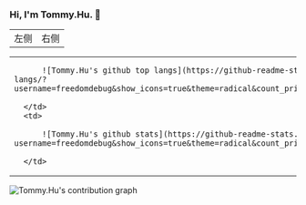 ### Hi, I'm Tommy.Hu. 👋

<html>
    <table style="margin-left: auto; margin-right: auto;">
        <tr>
            <td>
                <!--左侧内容-->
                左侧
            </td>
            <td>
                <!--右侧内容-->
                右侧
            </td>
        </tr>
    </table>
</html>


<html>
<table style="margin-left: auto; margin-right: auto;">
  <tr>
      <td>
        
          ![Tommy.Hu's github top langs](https://github-readme-stats.vercel.app/api/top-langs/?username=freedomdebug&show_icons=true&theme=radical&count_private=true&show_icons=true)
        
      </td>
      <td>
        
          ![Tommy.Hu's github stats](https://github-readme-stats.vercel.app/api?username=freedomdebug&show_icons=true&theme=radical&count_private=true&show_icons=true)
        
      </td>
  </tr>
</table>
</html>



![Tommy.Hu's contribution graph](https://activity-graph.herokuapp.com/graph?username=freedomdebug&theme=redical)
